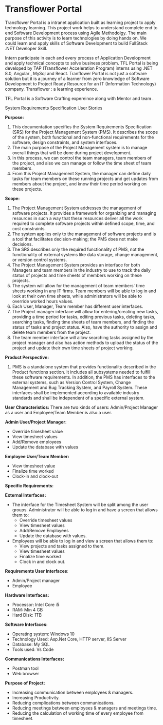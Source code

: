 # Transflower Portal

Transflower Portal is a intranet application  built as learning project to apply technology learning. This project work helps to understand complete end to end Software Development process using Agile Methodolgy. The main purpose of this activity is to learn technologies by doing hands on. We could learn and apply skills of Software Development to build FullStack .NET Developer Skill.

Intern participate in each and every process of Application Development and apply technical concepts to solve business problem. TFL Portal is being developed by TAP (Transflower Acceleration Program) interns using .NET 8.0, Angular , MySql and React.
 Tranflower Portal is not  just a software solution but it is a journey of a learner from zero knowledge of Software Development to Project Ready Resource for an IT (Information Technology) company.
 Transflower : a learning experience.


 TFL Portal is a Software Crafting expereince along with Mentor and team .

<a href="https://github.com/RaviTambade/TFLPortal/blob/main/Documentation/SRS.md"> System Requirements Specification</a>
<a href="https://github.com/RaviTambade/TFLPortal/blob/main/Documentation/userstory.md"> User Stories</a>

  

**Purpose:**
1. This documentation specifies the System Requirements Specification (SRS) for the Project Management System (PMS). It describes the scope of the system, both functional and non-functional requirements for the software, design constraints, and system interfaces.
2. The main purpose of the Project Management system is to manage overall things that will be done during project development.
3. In this process, we can control the team managers, team members of the project, and also we can manage or follow the time sheet of team members.
4. From this Project Management System, the manager can define daily tasks for team members on these running projects and get updates from members about the project, and know their time period working on these projects.

**Scope:**
1. The Project Management System addresses the management of software projects. It provides a framework for organizing and managing resources in such a way that these resources deliver all the work required to complete software projects within defined scope, time, and cost constraints.
2. The system applies only to the management of software projects and is a tool that facilitates decision-making; the PMS does not make decisions.
3. The SRS describes only the required functionality of PMS, not the functionality of external systems like data storage, change management, or version control systems.
4. The Project Management System provides an interface for both Managers and team members in the industry to use to track the daily status of projects and time sheets of members working on these projects.
5. The system will allow for the management of team members' time sheets working in any IT firms. Team members will be able to log in and look at their own time sheets, while administrators will be able to override worked hours values.
6. Each User, Manager, Team member has different user interfaces.
7. The Project manager interface will allow for entering/creating new tasks, providing a time period for tasks, editing previous tasks, deleting tasks, searching tasks, finding time sheets of team members, and finding the status of tasks and project status. Also, have the authority to assign and delete team members from the project.
8. The team member interface will allow searching tasks assigned by the project manager and also has action methods to upload the status of the project and update their own time sheets of project working.

**Product Perspective:**
1. PMS is a standalone system that provides functionality described in the Product functions section. It includes all subsystems needed to fulfill these software requirements. In addition, the PMS has interfaces to the external systems, such as Version Control System, Change Management and Bug Tracking System, and Payroll System. These interfaces shall be implemented according to available industry standards and shall be independent of a specific external system.


**User Characteristics:**
There are two kinds of users: Admin/Project Manager as a user and Employee/Team Member is also a user.

**Admin User/Project Manager:**
- Override timesheet value
- View timesheet values
- Add/Remove employees
- Update the database with values

**Employee User/Team Member:**
- View timesheet value
- Finalize time worked
- Clock-in and clock-out

**Specific Requirements:**

**External Interfaces:**
- The interface for the Timesheet System will be split among the user groups. Administrator will be able to log in and have a screen that allows them to:
  - Override timesheet values
  - View timesheet values
  - Add/Remove Employees
  - Update the database with values.
- Employees will be able to log in and view a screen that allows them to:
  - View projects and tasks assigned to them.
  - View timesheet values
  - Finalize time worked
  - Clock in and clock out.

**Requirements User Interfaces:**
- Admin/Project manager
- Employee

**Hardware Interfaces:**
- Processor: Intel Core i5
- RAM: Min 4 GB
- Hard Disk: 1TB

**Software Interfaces:**
- Operating system: Windows 10
- Technology Used: Asp.Net Core, HTTP server, IIS Server
- Database: My SQL
- Tools used: Vs Code

**Communications Interfaces:**
- Postman tool
- Web browser



**Purpose of Project:**
- Increasing communication between employees & managers.
- Increasing Productivity.
- Reducing complications between communications.
- Reducing meetings between employees & managers and meetings time.
- Reducing the calculation of working time of every employee from timesheet.

